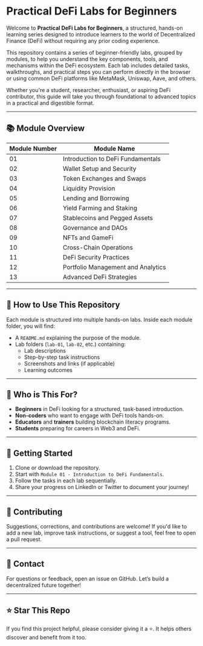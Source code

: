 # Practical DeFi Labs for Beginners

Welcome to **Practical DeFi Labs for Beginners**, a structured, hands-on learning series designed to introduce learners to the world of Decentralized Finance (DeFi) without requiring any prior coding experience.

This repository contains a series of beginner-friendly labs, grouped by modules, to help you understand the key components, tools, and mechanisms within the DeFi ecosystem. Each lab includes detailed tasks, walkthroughs, and practical steps you can perform directly in the browser or using common DeFi platforms like MetaMask, Uniswap, Aave, and others.

Whether you're a student, researcher, enthusiast, or aspiring DeFi contributor, this guide will take you through foundational to advanced topics in a practical and digestible format.

---

## 📚 Module Overview

| Module Number | Module Name |
|---------------|----------------------------|
| 01            | Introduction to DeFi Fundamentals |
| 02            | Wallet Setup and Security |
| 03            | Token Exchanges and Swaps |
| 04            | Liquidity Provision |
| 05            | Lending and Borrowing |
| 06            | Yield Farming and Staking |
| 07            | Stablecoins and Pegged Assets |
| 08            | Governance and DAOs |
| 09            | NFTs and GameFi |
| 10            | Cross-Chain Operations |
| 11            | DeFi Security Practices |
| 12            | Portfolio Management and Analytics |
| 13            | Advanced DeFi Strategies |

---

## 🔧 How to Use This Repository

Each module is structured into multiple hands-on labs. Inside each module folder, you will find:

- A `README.md` explaining the purpose of the module.
- Lab folders (`lab-01`, `lab-02`, etc.) containing:
  - Lab descriptions
  - Step-by-step task instructions
  - Screenshots and links (if applicable)
  - Learning outcomes

---

## 🧠 Who is This For?

- **Beginners** in DeFi looking for a structured, task-based introduction.
- **Non-coders** who want to engage with DeFi tools hands-on.
- **Educators** and **trainers** building blockchain literacy programs.
- **Students** preparing for careers in Web3 and DeFi.

---

## 🚀 Getting Started

1. Clone or download the repository.
2. Start with `Module 01 - Introduction to DeFi Fundamentals`.
3. Follow the tasks in each lab sequentially.
4. Share your progress on LinkedIn or Twitter to document your journey!

---

## 🙌 Contributing

Suggestions, corrections, and contributions are welcome! If you'd like to add a new lab, improve task instructions, or suggest a tool, feel free to open a pull request.

---

## 📩 Contact

For questions or feedback, open an issue on GitHub. Let’s build a decentralized future together!

---

## ⭐ Star This Repo

If you find this project helpful, please consider giving it a ⭐. It helps others discover and benefit from it too.
